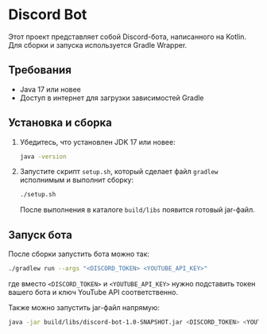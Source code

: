 # Discord Bot

Этот проект представляет собой Discord-бота, написанного на Kotlin. Для сборки и запуска используется Gradle Wrapper.

## Требования
- Java 17 или новее
- Доступ в интернет для загрузки зависимостей Gradle

## Установка и сборка
1. Убедитесь, что установлен JDK 17 или новее:
   ```bash
   java -version
   ```
2. Запустите скрипт `setup.sh`, который сделает файл `gradlew` исполнимым и выполнит сборку:
   ```bash
   ./setup.sh
   ```
   После выполнения в каталоге `build/libs` появится готовый jar-файл.

## Запуск бота
После сборки запустить бота можно так:
```bash
./gradlew run --args "<DISCORD_TOKEN> <YOUTUBE_API_KEY>"
```
где вместо `<DISCORD_TOKEN>` и `<YOUTUBE_API_KEY>` нужно подставить токен вашего бота и ключ YouTube API соответственно.

Также можно запустить jar-файл напрямую:
```bash
java -jar build/libs/discord-bot-1.0-SNAPSHOT.jar <DISCORD_TOKEN> <YOUTUBE_API_KEY>
```
